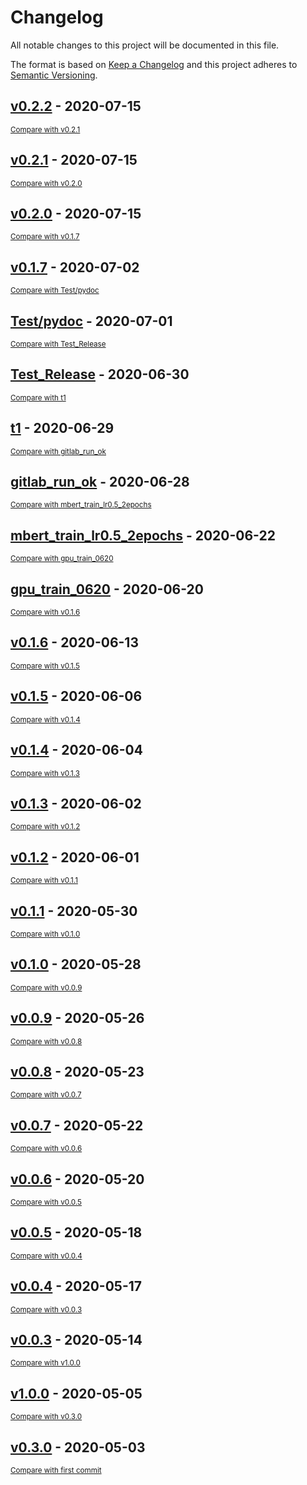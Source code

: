 # Changelog
All notable changes to this project will be documented in this file.

The format is based on [Keep a Changelog](http://keepachangelog.com/en/1.0.0/)
and this project adheres to [Semantic Versioning](http://semver.org/spec/v2.0.0.html).

<!-- insertion marker -->
## [v0.2.2](https://github.com/pennz/kaggle_runner/releases/tag/v0.2.2) - 2020-07-15

<small>[Compare with v0.2.1](https://github.com/pennz/kaggle_runner/compare/v0.2.1...v0.2.2)</small>

## [v0.2.1](https://github.com/pennz/kaggle_runner/releases/tag/v0.2.1) - 2020-07-15

<small>[Compare with v0.2.0](https://github.com/pennz/kaggle_runner/compare/v0.2.0...v0.2.1)</small>

## [v0.2.0](https://github.com/pennz/kaggle_runner/releases/tag/v0.2.0) - 2020-07-15

<small>[Compare with v0.1.7](https://github.com/pennz/kaggle_runner/compare/v0.1.7...v0.2.0)</small>

## [v0.1.7](https://github.com/pennz/kaggle_runner/releases/tag/v0.1.7) - 2020-07-02

<small>[Compare with Test/pydoc](https://github.com/pennz/kaggle_runner/compare/Test/pydoc...v0.1.7)</small>

## [Test/pydoc](https://github.com/pennz/kaggle_runner/releases/tag/Test/pydoc) - 2020-07-01

<small>[Compare with Test_Release](https://github.com/pennz/kaggle_runner/compare/Test_Release...Test/pydoc)</small>

## [Test_Release](https://github.com/pennz/kaggle_runner/releases/tag/Test_Release) - 2020-06-30

<small>[Compare with t1](https://github.com/pennz/kaggle_runner/compare/t1...Test_Release)</small>

## [t1](https://github.com/pennz/kaggle_runner/releases/tag/t1) - 2020-06-29

<small>[Compare with gitlab_run_ok](https://github.com/pennz/kaggle_runner/compare/gitlab_run_ok...t1)</small>

## [gitlab_run_ok](https://github.com/pennz/kaggle_runner/releases/tag/gitlab_run_ok) - 2020-06-28

<small>[Compare with mbert_train_lr0.5_2epochs](https://github.com/pennz/kaggle_runner/compare/mbert_train_lr0.5_2epochs...gitlab_run_ok)</small>

## [mbert_train_lr0.5_2epochs](https://github.com/pennz/kaggle_runner/releases/tag/mbert_train_lr0.5_2epochs) - 2020-06-22

<small>[Compare with gpu_train_0620](https://github.com/pennz/kaggle_runner/compare/gpu_train_0620...mbert_train_lr0.5_2epochs)</small>

## [gpu_train_0620](https://github.com/pennz/kaggle_runner/releases/tag/gpu_train_0620) - 2020-06-20

<small>[Compare with v0.1.6](https://github.com/pennz/kaggle_runner/compare/v0.1.6...gpu_train_0620)</small>

## [v0.1.6](https://github.com/pennz/kaggle_runner/releases/tag/v0.1.6) - 2020-06-13

<small>[Compare with v0.1.5](https://github.com/pennz/kaggle_runner/compare/v0.1.5...v0.1.6)</small>

## [v0.1.5](https://github.com/pennz/kaggle_runner/releases/tag/v0.1.5) - 2020-06-06

<small>[Compare with v0.1.4](https://github.com/pennz/kaggle_runner/compare/v0.1.4...v0.1.5)</small>

## [v0.1.4](https://github.com/pennz/kaggle_runner/releases/tag/v0.1.4) - 2020-06-04

<small>[Compare with v0.1.3](https://github.com/pennz/kaggle_runner/compare/v0.1.3...v0.1.4)</small>

## [v0.1.3](https://github.com/pennz/kaggle_runner/releases/tag/v0.1.3) - 2020-06-02

<small>[Compare with v0.1.2](https://github.com/pennz/kaggle_runner/compare/v0.1.2...v0.1.3)</small>

## [v0.1.2](https://github.com/pennz/kaggle_runner/releases/tag/v0.1.2) - 2020-06-01

<small>[Compare with v0.1.1](https://github.com/pennz/kaggle_runner/compare/v0.1.1...v0.1.2)</small>

## [v0.1.1](https://github.com/pennz/kaggle_runner/releases/tag/v0.1.1) - 2020-05-30

<small>[Compare with v0.1.0](https://github.com/pennz/kaggle_runner/compare/v0.1.0...v0.1.1)</small>

## [v0.1.0](https://github.com/pennz/kaggle_runner/releases/tag/v0.1.0) - 2020-05-28

<small>[Compare with v0.0.9](https://github.com/pennz/kaggle_runner/compare/v0.0.9...v0.1.0)</small>

## [v0.0.9](https://github.com/pennz/kaggle_runner/releases/tag/v0.0.9) - 2020-05-26

<small>[Compare with v0.0.8](https://github.com/pennz/kaggle_runner/compare/v0.0.8...v0.0.9)</small>

## [v0.0.8](https://github.com/pennz/kaggle_runner/releases/tag/v0.0.8) - 2020-05-23

<small>[Compare with v0.0.7](https://github.com/pennz/kaggle_runner/compare/v0.0.7...v0.0.8)</small>

## [v0.0.7](https://github.com/pennz/kaggle_runner/releases/tag/v0.0.7) - 2020-05-22

<small>[Compare with v0.0.6](https://github.com/pennz/kaggle_runner/compare/v0.0.6...v0.0.7)</small>

## [v0.0.6](https://github.com/pennz/kaggle_runner/releases/tag/v0.0.6) - 2020-05-20

<small>[Compare with v0.0.5](https://github.com/pennz/kaggle_runner/compare/v0.0.5...v0.0.6)</small>

## [v0.0.5](https://github.com/pennz/kaggle_runner/releases/tag/v0.0.5) - 2020-05-18

<small>[Compare with v0.0.4](https://github.com/pennz/kaggle_runner/compare/v0.0.4...v0.0.5)</small>

## [v0.0.4](https://github.com/pennz/kaggle_runner/releases/tag/v0.0.4) - 2020-05-17

<small>[Compare with v0.0.3](https://github.com/pennz/kaggle_runner/compare/v0.0.3...v0.0.4)</small>

## [v0.0.3](https://github.com/pennz/kaggle_runner/releases/tag/v0.0.3) - 2020-05-14

<small>[Compare with v1.0.0](https://github.com/pennz/kaggle_runner/compare/v1.0.0...v0.0.3)</small>

## [v1.0.0](https://github.com/pennz/kaggle_runner/releases/tag/v1.0.0) - 2020-05-05

<small>[Compare with v0.3.0](https://github.com/pennz/kaggle_runner/compare/v0.3.0...v1.0.0)</small>

## [v0.3.0](https://github.com/pennz/kaggle_runner/releases/tag/v0.3.0) - 2020-05-03

<small>[Compare with first commit](https://github.com/pennz/kaggle_runner/compare/1bfcb53b5e540cdd3856a7935bd30b13bbfa7d7b...v0.3.0)</small>
